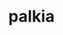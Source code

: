 ---
id: 484
title: palkia
types: [water,dragon]
image: https://raw.githubusercontent.com/PokeAPI/sprites/master/sprites/pokemon/484.png
---